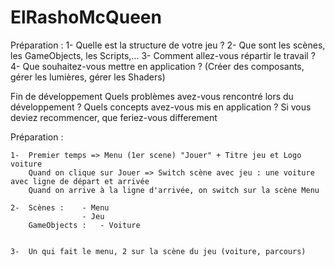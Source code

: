 # ElRashoMcQueen

Préparation :
    1- Quelle est la structure de votre jeu ?
    2- Que sont les scènes, les GameObjects, les Scripts,...
    3- Comment allez-vous répartir le travail ?
    4- Que souhaitez-vous mettre en application ? (Créer des composants, gérer les lumières, gérer les Shaders)

Fin de développement
    Quels problèmes avez-vous rencontré lors du développement ?
    Quels concepts avez-vous mis en application ? 
    Si vous deviez recommencer, que feriez-vous differement 



Préparation : 

    1-  Premier temps => Menu (1er scene) "Jouer" + Titre jeu et Logo voiture
        Quand on clique sur Jouer => Switch scène avec jeu : une voiture avec ligne de départ et arrivée
        Quand on arrive à la ligne d'arrivée, on switch sur la scène Menu

    2-  Scènes :    - Menu
                    - Jeu 
        GameObjects :   - Voiture 


    3-  Un qui fait le menu, 2 sur la scène du jeu (voiture, parcours)